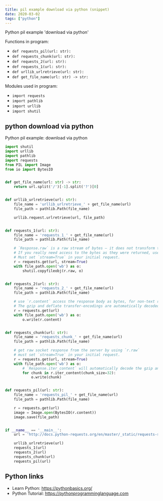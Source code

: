 ```yaml
---
title: pil example download via python (snippet)
date: 2020-03-02
tags: ["python"]
---
```

Python pil example 'download via python'

Functions in program: 
* `def requests_pil(url: str):`
* `def requests_chunk(url: str):`
* `def requests_2(url: str):`
* `def requests_1(url: str):`
* `def urllib_urlretrieve(url: str):`
* `def get_file_name(url: str) -> str:`

Modules used in program: 
* `import requests`
* `import pathlib`
* `import urllib`
* `import shutil`

## python download via python

Python pil example: download via python

```python
import shutil
import urllib
import pathlib
import requests
from PIL import Image
from io import BytesIO


def get_file_name(url: str) -> str:
    return url.split('/')[-1].split('?')[0]


def urllib_urlretrieve(url: str):
    file_name = 'urllib_urlretrieve_' + get_file_name(url)
    file_path = pathlib.Path(file_name)

    urllib.request.urlretrieve(url, file_path)


def requests_1(url: str):
    file_name = 'requests_1_' + get_file_name(url)
    file_path = pathlib.Path(file_name)

    # `Response.raw` is a raw stream of bytes – it does not transform the response content.
    # If you really need access to the bytes as they were returned, use `Response.raw`.
    # Must set `stream=True` in your initial request.
    r = requests.get(url, stream=True)
    with file_path.open('wb') as o:
        shutil.copyfileobj(r.raw, o)


def requests_2(url: str):
    file_name = 'requests_2_' + get_file_name(url)
    file_path = pathlib.Path(file_name)

    # use `r.content` access the response body as bytes, for non-text requests
    # The gzip and deflate transfer-encodings are automatically decoded for you.
    r = requests.get(url)
    with file_path.open('wb') as o:
        o.write(r.content)


def requests_chunk(url: str):
    file_name = 'requests_chunk_' + get_file_name(url)
    file_path = pathlib.Path(file_name)

    # get raw socket response from the server by using `r.raw`
    # must set `stream=True` in your initial request.
    r = requests.get(url, stream=True)
    with file_path.open('wb') as o:
        # `Response.iter_content` will automatically decode the gzip and deflate transfer-encodings.
        for chunk in r.iter_content(chunk_size=32):
            o.write(chunk)


def requests_pil(url: str):
    file_name = 'requests_pil_' + get_file_name(url)
    file_path = pathlib.Path(file_name)

    r = requests.get(url)
    image = Image.open(BytesIO(r.content))
    image.save(file_path)


if __name__ == '__main__':
    url = 'http://docs.python-requests.org/en/master/_static/requests-sidebar.png'

    urllib_urlretrieve(url)
    requests_1(url)
    requests_2(url)
    requests_chunk(url)
    requests_pil(url)


```

## Python links

- Learn Python: https://pythonbasics.org/
- Python Tutorial: https://pythonprogramminglanguage.com

